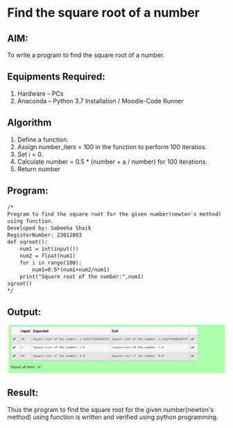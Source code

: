 # Find the square root of a number

## AIM:
To write a program to find the square root of a number.

## Equipments Required:
1. Hardware – PCs
2. Anaconda – Python 3.7 Installation / Moodle-Code Runner

## Algorithm
1. Define a function.
2. Assign number_iters = 100 in the function to perform 100 iteratios.
3. Set i = 0.
4. Calculate  number = 0.5 * (number + a / number) for 100 iterations.
5. Return number

## Program:
```
/*
Program to find the square root for the given number(newton's method) using function.
Developed by: Sabeeha Shaik
RegisterNumber: 23012003
def sqroot():
    num1 = int(input())
    num2 = float(num1)
    for i in range(100):
        num1=0.5*(num1+num2/num1)
    print("Square root of the number:",num1)
sqroot()
*/
```

## Output:
![Alt text](<Screenshot 2023-11-28 141928.png>)


## Result:
Thus the program to find the square root for the given number(newton's method) using function is written and verified using python programming.
